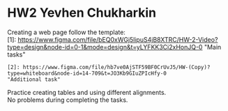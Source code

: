 # HW2 Yevhen Chukharkin



Creating a web page follow the template:   
    [1]: https://www.figma.com/file/bEQ0xWGj5lipuS4jB8XTRC/HW-2-Video?type=design&node-id=0-1&mode=design&t=yLYFKK3Ci2xHonJQ-0           "Main tasks"   

    [2]: https://www.figma.com/file/hb7ve0AjSTF59BF0CrUvJ5/HW-(Copy)?type=whiteboard&node-id=14-709&t=JO3Kb9GIuZPIcHfy-0          "Additional task"   
    
    

Practice creating tables and using different alignments.   
No problems during completing the tasks.
